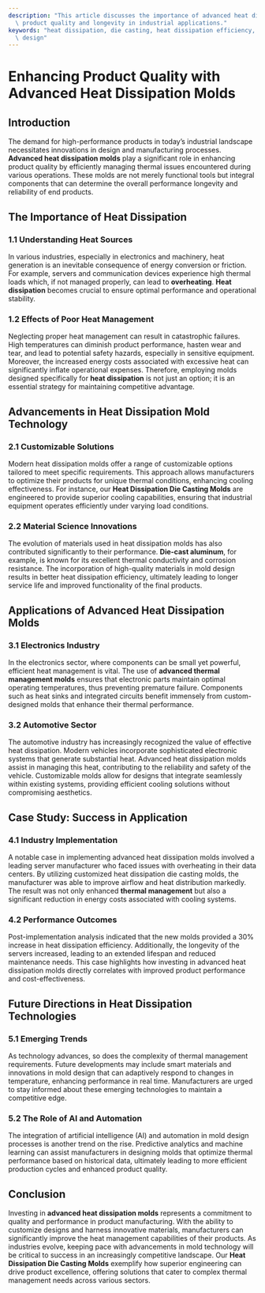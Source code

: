 ```yaml
---
description: "This article discusses the importance of advanced heat dissipation molds in improving\
  \ product quality and longevity in industrial applications."
keywords: "heat dissipation, die casting, heat dissipation efficiency, heat dissipation optimization\
  \ design"
---
```

# Enhancing Product Quality with Advanced Heat Dissipation Molds

## Introduction

The demand for high-performance products in today’s industrial landscape necessitates innovations in design and manufacturing processes. **Advanced heat dissipation molds** play a significant role in enhancing product quality by efficiently managing thermal issues encountered during various operations. These molds are not merely functional tools but integral components that can determine the overall performance longevity and reliability of end products.

## The Importance of Heat Dissipation

### 1.1 Understanding Heat Sources

In various industries, especially in electronics and machinery, heat generation is an inevitable consequence of energy conversion or friction. For example, servers and communication devices experience high thermal loads which, if not managed properly, can lead to **overheating**. **Heat dissipation** becomes crucial to ensure optimal performance and operational stability. 

### 1.2 Effects of Poor Heat Management

Neglecting proper heat management can result in catastrophic failures. High temperatures can diminish product performance, hasten wear and tear, and lead to potential safety hazards, especially in sensitive equipment. Moreover, the increased energy costs associated with excessive heat can significantly inflate operational expenses. Therefore, employing molds designed specifically for **heat dissipation** is not just an option; it is an essential strategy for maintaining competitive advantage.

## Advancements in Heat Dissipation Mold Technology

### 2.1 Customizable Solutions

Modern heat dissipation molds offer a range of customizable options tailored to meet specific requirements. This approach allows manufacturers to optimize their products for unique thermal conditions, enhancing cooling effectiveness. For instance, our **Heat Dissipation Die Casting Molds** are engineered to provide superior cooling capabilities, ensuring that industrial equipment operates efficiently under varying load conditions.

### 2.2 Material Science Innovations

The evolution of materials used in heat dissipation molds has also contributed significantly to their performance. **Die-cast aluminum**, for example, is known for its excellent thermal conductivity and corrosion resistance. The incorporation of high-quality materials in mold design results in better heat dissipation efficiency, ultimately leading to longer service life and improved functionality of the final products.

## Applications of Advanced Heat Dissipation Molds

### 3.1 Electronics Industry

In the electronics sector, where components can be small yet powerful, efficient heat management is vital. The use of **advanced thermal management molds** ensures that electronic parts maintain optimal operating temperatures, thus preventing premature failure. Components such as heat sinks and integrated circuits benefit immensely from custom-designed molds that enhance their thermal performance.

### 3.2 Automotive Sector

The automotive industry has increasingly recognized the value of effective heat dissipation. Modern vehicles incorporate sophisticated electronic systems that generate substantial heat. Advanced heat dissipation molds assist in managing this heat, contributing to the reliability and safety of the vehicle. Customizable molds allow for designs that integrate seamlessly within existing systems, providing efficient cooling solutions without compromising aesthetics.

## Case Study: Success in Application

### 4.1 Industry Implementation

A notable case in implementing advanced heat dissipation molds involved a leading server manufacturer who faced issues with overheating in their data centers. By utilizing customized heat dissipation die casting molds, the manufacturer was able to improve airflow and heat distribution markedly. The result was not only enhanced **thermal management** but also a significant reduction in energy costs associated with cooling systems.

### 4.2 Performance Outcomes

Post-implementation analysis indicated that the new molds provided a 30% increase in heat dissipation efficiency. Additionally, the longevity of the servers increased, leading to an extended lifespan and reduced maintenance needs. This case highlights how investing in advanced heat dissipation molds directly correlates with improved product performance and cost-effectiveness.

## Future Directions in Heat Dissipation Technologies

### 5.1 Emerging Trends

As technology advances, so does the complexity of thermal management requirements. Future developments may include smart materials and innovations in mold design that can adaptively respond to changes in temperature, enhancing performance in real time. Manufacturers are urged to stay informed about these emerging technologies to maintain a competitive edge.

### 5.2 The Role of AI and Automation

The integration of artificial intelligence (AI) and automation in mold design processes is another trend on the rise. Predictive analytics and machine learning can assist manufacturers in designing molds that optimize thermal performance based on historical data, ultimately leading to more efficient production cycles and enhanced product quality.

## Conclusion

Investing in **advanced heat dissipation molds** represents a commitment to quality and performance in product manufacturing. With the ability to customize designs and harness innovative materials, manufacturers can significantly improve the heat management capabilities of their products. As industries evolve, keeping pace with advancements in mold technology will be critical to success in an increasingly competitive landscape. Our **Heat Dissipation Die Casting Molds** exemplify how superior engineering can drive product excellence, offering solutions that cater to complex thermal management needs across various sectors.
